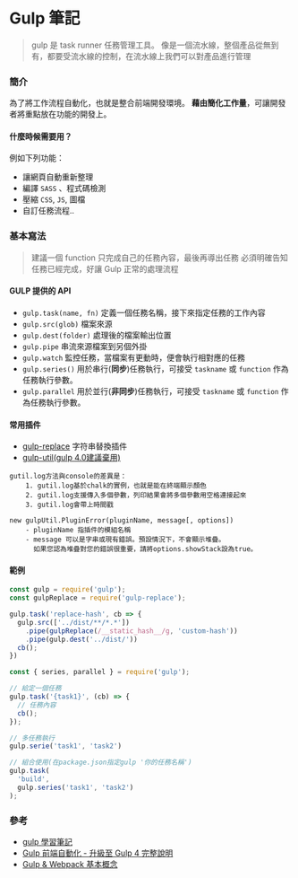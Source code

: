 # Gulp 筆記

> gulp 是 task runner 任務管理工具。
> 像是一個流水線，整個產品從無到有，都要受流水線的控制，在流水線上我們可以對產品進行管理

### 簡介
為了將工作流程自動化，也就是整合前端開發環境。
**藉由簡化工作量**，可讓開發者將重點放在功能的開發上。

#### 什麼時候需要用？
例如下列功能：

- 讓網頁自動重新整理
- 編譯 `SASS` 、程式碼檢測
- 壓縮 `CSS`, `JS`, 圖檔
- 自訂任務流程..



### 基本寫法
> 建議一個 function 只完成自己的任務內容，最後再導出任務
> 必須明確告知任務已經完成，好讓 Gulp 正常的處理流程

#### GULP 提供的 API
- `gulp.task(name, fn)` 定義一個任務名稱，接下來指定任務的工作內容
- `gulp.src(glob)` 檔案來源
- `gulp.dest(folder)` 處理後的檔案輸出位置
- `gulp.pipe` 串流來源檔案到另個外掛
- `gulp.watch` 監控任務，當檔案有更動時，便會執行相對應的任務
- `gulp.series()` 用於串行(**同步**)任務執行，可接受 `taskname` 或 `function` 作為任務執行參數。
- `gulp.parallel` 用於並行(**非同步**)任務執行，可接受 `taskname` 或 `function` 作為任務執行參數。

#### 常用插件
- [gulp-replace](https://www.cnblogs.com/jiaoshou/p/12184941.html) 字符串替換插件
- [gulp-util(gulp 4.0建議棄用)](https://www.npmjs.com/package/gulp-util)
```
gutil.log方法與console的差異是：
    1. gutil.log基於chalk的實例，也就是能在終端顯示顏色
    2. gutil.log支援傳入多個參數，列印結果會將多個參數用空格連接起來
    3. gutil.log會帶上時間戳

new gulpUtil.PluginError(pluginName, message[, options])
    - pluginName 指插件的模組名稱
    - message 可以是字串或現有錯誤。預設情況下，不會顯示堆疊。
      如果您認為堆疊對您的錯誤很重要，請將options.showStack設為true。
```

#### 範例
```javascript
const gulp = require('gulp');
const gulpReplace = require('gulp-replace');

gulp.task('replace-hash', cb => {
  gulp.src(['../dist/**/*.*'])
    .pipe(gulpReplace(/__static_hash__/g, 'custom-hash'))
    .pipe(gulp.dest('../dist/'))
  cb();
})
```

```javascript
const { series, parallel } = require('gulp');

// 給定一個任務
gulp.task('{task1}', (cb) => {
  // 任務內容
  cb();
});

// 多任務執行
gulp.serie('task1', 'task2')

// 組合使用(在package.json指定gulp '你的任務名稱')
gulp.task(
  'build',
  gulp.series('task1', 'task2')
);

```


### 參考
- [gulp 學習筆記](https://kim85326.github.io/2019/06/30/gulp-%E5%AD%B8%E7%BF%92%E7%AD%86%E8%A8%98/)
- [Gulp 前端自動化 - 升級至 Gulp 4 完整說明](https://awdr74100.github.io/2020-01-28-gulp-upgradegulp/)
- [Gulp & Webpack 基本概念](https://hoyis-note.coderbridge.io/2021/08/12/Gulp-%E8%88%87-Webpack/)
